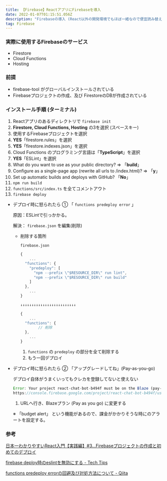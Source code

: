 ```yaml
---
title: 【Firebase】ReactアプリにFirebaseを導入
date: 2022-01-07T01:15:51.056Z
description: "Firebaseの導入 (React以外の開発環境でもほぼ一緒なので便宜読み替える) "
tag: Firebase
---
```

### 実際に使用するFirebaseのサービス

* Firestore
* Cloud Functions
* Hosting



### 前提

* firebase-tool がグローバルインストールされている
* Firebaseプロジェクトの作成、及び FirestoreのDBが作成されている



### インストール手順 (ターミナル)

1. Reactアプリのあるディレクトリで `firebase init`
2. **Firestore, Cloud Functions, Hosting** の3を選択 (スペースキー)
3. 使用するFirebaseプロジェクトを選択
4. **YES**「firestore.rules」を選択
5. **YES**「firestore.indexes.json」を選択
6. Cloud Functions のプログラミング言語は「**TypeScript**」を選択
7. **YES**「ESLint」を選択
8. What do you want to use as your public directory? ⇒ 「**build**」
9. Configure as a single-page app (rewrite all urls to /index.html)? ⇒ 「**y**」
10. Set up automatic builds and deploys with GitHub? 「**No**」
11. `npm run build` 
12. `functions/src/index.ts` を全てコメントアウト
13. `firebase deploy`

* デプロイ時に怒られたら ① 「 `functions predeploy error` 」

    原因：ESLintで引っかかる。

    解決： `firebase.json` を編集(削除)

  * 削除する箇所

      `firebase.json`

    ```jsx
    {
    	...
      "functions": {
        "predeploy": [
          "npm --prefix \"$RESOURCE_DIR\" run lint",
          "npm --prefix \"$RESOURCE_DIR\" run build"
        ]
      },
    	...
    }

    ↓↓↓↓↓↓↓↓↓↓↓↓↓↓↓↓↓↓↓↓↓↓↓↓↓

    {
    	...
      "functions": {
    		// 削除
      },
    	...
    }
    ```

    1. `functions` の `predeploy` の部分を全て削除する
    2. もう一回デプロイ
* デプロイ時に怒られたら ② 「アップグレードしてね」(Pay-as-you-go)

    デプロイ自体がうまくいってもクレカを登録してないと使えない

  ```jsx
  Error: Your project react-chat-bot-b494f must be on the Blaze (pay-as-you-go) plan to complete this command. Required API cloudbuild.googleapis.com can't be enabled until the upgrade is complete. To upgrade, visit the following URL:
  https://console.firebase.google.com/project/react-chat-bot-b494f/usage/details
  ```

  1. URLへ行き、Blazeプラン (Pay as you go) に変更する

    ※ 「budget alert」 という機能があるので、課金がかかりそうな時にのアラートを設定する。
    

### 参考

[日本一わかりやすいReact入門【実践編】#3...Firebaseプロジェクトの作成と初めてのデプロイ](https://www.youtube.com/watch?v=ta2m6nfYHuQ&list=PLX8Rsrpnn3IVOk48awq_nKW0aFP0MGpnn&index=3)

[firebase deploy時のeslintを無効にする - Tech Tips](https://sumito.jp/2019/12/11/firebase-deploy%e6%99%82%e3%81%aeeslint%e3%82%92%e7%84%a1%e5%8a%b9%e3%81%ab%e3%81%99%e3%82%8b/)

[functions predeploy errorの回避及び対処方法について - Qiita](https://qiita.com/pontarou194/items/55b53700082a59a148fb)
